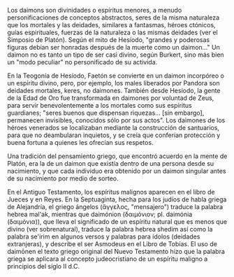 Los daimons son divinidades o espíritus menores, a menudo personificaciones de conceptos abstractos, seres de la misma naturaleza que los mortales y las deidades, similares a fantasmas, héroes ctónicos, guías espirituales, fuerzas de la naturaleza o las mismas deidades (ver el Simposio de Platón). Según el mito de Hesíodo, "grandes y poderosas figuras debían ser honradas después de la muerte como un daimon..." Un daimon no es tanto un tipo de ser casi divino, según Burkert, sino más bien un "modo peculiar" no personificado de su activida.


En la Teogonía de Hesíodo, Faetón se convierte en un daimon incorpóreo o un espíritu divino, pero, por ejemplo, los males liberados por Pandora son deidades mortales, keres, no daimones. También desde Hesíodo, la gente de la Edad de Oro fue transformada en daimones por voluntad de Zeus, para servir benevolentemente a los mortales como sus espíritus guardianes; "seres buenos que dispensan riquezas... [sin embargo], permanecen invisibles, conocidos sólo por sus actos". Los daimones de los héroes venerados se localizaban mediante la construcción de santuarios, para que no deambularan inquietos, y se creía que conferían protección y buena fortuna a quienes les ofrecían sus respetos.

Una tradición del pensamiento griego, que encontró acuerdo en la mente de Platón, era la de un daimon que existía dentro de una persona desde su nacimiento, y que cada individuo era obtenido por un daimon singular antes de su nacimiento por medio de sorteo.

En el Antiguo Testamento, los espíritus malignos aparecen en el libro de Jueces y en Reyes. En la Septuaginta, hecha para los judíos de habla griega de Alejandría, el griego ángelos (ἄγγελος, "mensajero") traduce la palabra hebrea mal'ak, mientras que daimónion (δαιμόνιον; pl. daimónia (δαιμόνια)), que lleva el significado de un espíritu natural que es menos que divino (ver sobrenatural), traduce la palabra hebrea shedim así como la palabra se'irim en algunos versos y palabras para ídolos (deidades extranjeras), y describe el ser Asmodeus en el Libro de Tobías. El uso de daimōnen el texto griego original del Nuevo Testamento hizo que la palabra griega se aplicara al concepto judeocristiano de un espíritu maligno a principios del siglo II d.C.
